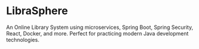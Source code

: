 # LibraSphere
An Online Library System using microservices, Spring Boot, Spring Security, React, Docker, and more. Perfect for practicing modern Java development technologies.
